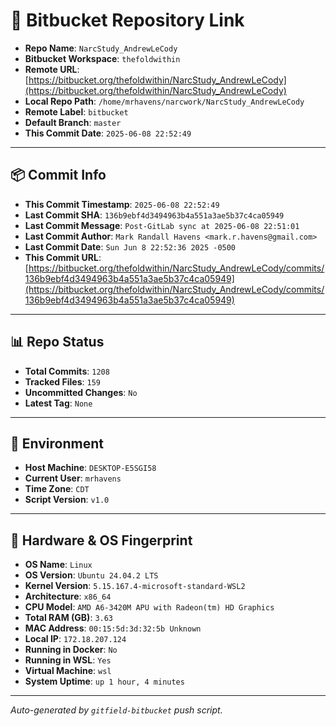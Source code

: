 # 🔗 Bitbucket Repository Link

- **Repo Name**: `NarcStudy_AndrewLeCody`
- **Bitbucket Workspace**: `thefoldwithin`
- **Remote URL**: [https://bitbucket.org/thefoldwithin/NarcStudy_AndrewLeCody](https://bitbucket.org/thefoldwithin/NarcStudy_AndrewLeCody)
- **Local Repo Path**: `/home/mrhavens/narcwork/NarcStudy_AndrewLeCody`
- **Remote Label**: `bitbucket`
- **Default Branch**: `master`
- **This Commit Date**: `2025-06-08 22:52:49`

---

## 📦 Commit Info

- **This Commit Timestamp**: `2025-06-08 22:52:49`
- **Last Commit SHA**: `136b9ebf4d3494963b4a551a3ae5b37c4ca05949`
- **Last Commit Message**: `Post-GitLab sync at 2025-06-08 22:51:01`
- **Last Commit Author**: `Mark Randall Havens <mark.r.havens@gmail.com>`
- **Last Commit Date**: `Sun Jun 8 22:52:36 2025 -0500`
- **This Commit URL**: [https://bitbucket.org/thefoldwithin/NarcStudy_AndrewLeCody/commits/136b9ebf4d3494963b4a551a3ae5b37c4ca05949](https://bitbucket.org/thefoldwithin/NarcStudy_AndrewLeCody/commits/136b9ebf4d3494963b4a551a3ae5b37c4ca05949)

---

## 📊 Repo Status

- **Total Commits**: `1208`
- **Tracked Files**: `159`
- **Uncommitted Changes**: `No`
- **Latest Tag**: `None`

---

## 🧭 Environment

- **Host Machine**: `DESKTOP-E5SGI58`
- **Current User**: `mrhavens`
- **Time Zone**: `CDT`
- **Script Version**: `v1.0`

---

## 🧬 Hardware & OS Fingerprint

- **OS Name**: `Linux`
- **OS Version**: `Ubuntu 24.04.2 LTS`
- **Kernel Version**: `5.15.167.4-microsoft-standard-WSL2`
- **Architecture**: `x86_64`
- **CPU Model**: `AMD A6-3420M APU with Radeon(tm) HD Graphics`
- **Total RAM (GB)**: `3.63`
- **MAC Address**: `00:15:5d:3d:32:5b
Unknown`
- **Local IP**: `172.18.207.124`
- **Running in Docker**: `No`
- **Running in WSL**: `Yes`
- **Virtual Machine**: `wsl`
- **System Uptime**: `up 1 hour, 4 minutes`

---

_Auto-generated by `gitfield-bitbucket` push script._
